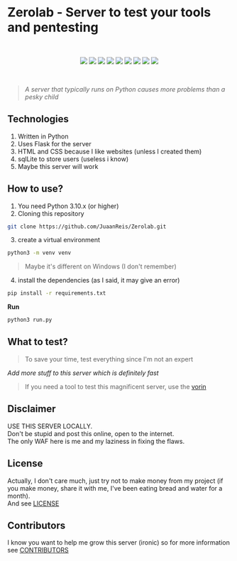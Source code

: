 # Zerolab - Server to test your tools and pentesting

<br>

<p align="center">
  <img src="https://img.shields.io/badge/Made%20with-Flask-000000?style=for-the-badge&logo=flask&logoColor=white" />
  <img src="https://img.shields.io/badge/Python-3.10+-blue?style=for-the-badge&logo=python&logoColor=white" />
  <img src="https://img.shields.io/badge/Status-Work%20in%20Progress-yellow?style=for-the-badge" />
  <img src="https://img.shields.io/badge/SQLite-🗄️-lightgrey?style=for-the-badge&logo=sqlite&logoColor=white" />
  <img src="https://img.shields.io/badge/Security-Pentesting%20Playground-critical?style=for-the-badge&logo=firefoxbrowser&logoColor=white" />
  <img src="https://img.shields.io/badge/License-MIT-blueviolet?style=for-the-badge" />
  <img src="https://img.shields.io/badge/Bug%20Count-∞-red?style=for-the-badge" />
  <img src="https://img.shields.io/badge/Code%20Quality-🤡-red?style=for-the-badge" />
  <img src="https://img.shields.io/badge/Deployment-Don't%20Do%20It-lightgrey?style=for-the-badge" />

</p>


<br>

> *A server that typically runs on Python causes more problems than a pesky child*

## Technologies

1. Written in Python
2. Uses Flask for the server
3. HTML and CSS because I like websites (unless I created them)
4. sqlLite to store users (useless i know)
5. Maybe this server will work

## How to use?

1. You need Python 3.10.x (or higher)
2. Cloning this repository

```bash
git clone https://github.com/JuaanReis/Zerolab.git
```

3. create a virtual environment
```bash
python3 -m venv venv
```
> Maybe it's different on Windows (I don't remember)

4. install the dependencies (as I said, it may give an error)
```bash
pip install -r requirements.txt
```

**Run**
```bash
python3 run.py
```

## What to test?

> To save your time, test everything since I'm not an expert

*Add more stuff to this server which is definitely fast*

> If you need a tool to test this magnificent server, use the [vorin](https://github.com/JuaanReis/vorin)

## Disclaimer
USE THIS SERVER LOCALLY. <br>
Don't be stupid and post this online, open to the internet. <br>
The only WAF here is me and my laziness in fixing the flaws.

## License
Actually, I don't care much, just try not to make money from my project (if you make money, share it with me, I've been eating bread and water for a month). <br>
And see [LICENSE](LICENSE)

## Contributors
I know you want to help me grow this server (ironic) so for more information see [CONTRIBUTORS](CONTRIBUTORS)